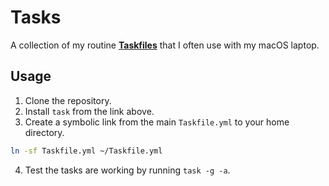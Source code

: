 # Tasks

A collection of my routine [**Taskfiles**](https://taskfile.dev) that I often use with my macOS laptop.

## Usage

1. Clone the repository.
2. Install `task` from the link above.
3. Create a symbolic link from the main `Taskfile.yml` to your home directory.

```bash
ln -sf Taskfile.yml ~/Taskfile.yml
```

4. Test the tasks are working by running `task -g -a`.
